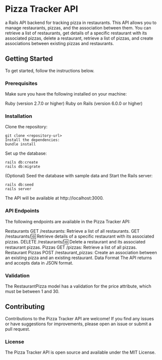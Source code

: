 # Pizza Tracker API
a Rails API backend for tracking pizza in restaurants. This API allows you to manage restaurants, pizzas, and the association between them. You can retrieve a list of restaurants, get details of a specific restaurant with its associated pizzas, delete a restaurant, retrieve a list of pizzas, and create associations between existing pizzas and restaurants.

## Getting Started
To get started, follow the instructions below.

### Prerequisites
Make sure you have the following installed on your machine:

Ruby (version 2.7.0 or higher)
Ruby on Rails (version 6.0.0 or higher)

### Installation
Clone the repository:

```
git clone <repository-url>
Install the dependencies:
bundle install
```

Set up the database:

```
rails db:create
rails db:migrate
```

(Optional) Seed the database with sample data and Start the Rails server:
```
rails db:seed
rails server
```
The API will be available at http://localhost:3000.

### API Endpoints
The following endpoints are available in the Pizza Tracker API:

Restaurants
GET /restaurants: Retrieve a list of all restaurants.
GET /restaurants/:id: Retrieve details of a specific restaurant with its associated pizzas.
DELETE /restaurants/:id: Delete a restaurant and its associated restaurant pizzas.
Pizzas
GET /pizzas: Retrieve a list of all pizzas.
Restaurant Pizzas
POST /restaurant_pizzas: Create an association between an existing pizza and an existing restaurant.
Data Format
The API returns and accepts data in JSON format. 

### Validation
The RestaurantPizza model has a validation for the price attribute, which must be between 1 and 30.


## Contributing
Contributions to the Pizza Tracker API are welcome! If you find any issues or have suggestions for improvements, please open an issue or submit a pull request.

### License
The Pizza Tracker API is open source and available under the MIT License.

